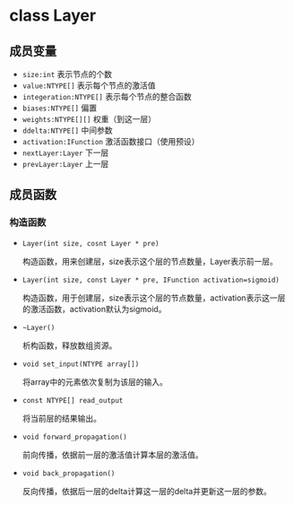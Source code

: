 # class Layer

## 成员变量

- `size:int` 表示节点的个数
- `value:NTYPE[]` 表示每个节点的激活值
- `integeration:NTYPE[]` 表示每个节点的整合函数
- `biases:NTYPE[]` 偏置
- `weights:NTYPE[][]` 权重（到这一层）
- `ddelta:NTYPE[]` 中间参数
- `activation:IFunction` 激活函数接口（使用预设）
- `nextLayer:Layer` 下一层
- `prevLayer:Layer` 上一层

## 成员函数

### 构造函数

- `Layer(int size, cosnt Layer * pre)`

  构造函数，用来创建层，size表示这个层的节点数量，Layer表示前一层。

- `Layer(int size, const Layer * pre, IFunction activation=sigmoid)`

  构造函数，用于创建层，size表示这个层的节点数量，activation表示这一层的激活函数，activation默认为sigmoid。

- `~Layer()`

  析构函数，释放数组资源。

- `void set_input(NTYPE array[])`

  将array中的元素依次复制为该层的输入。

- `const NTYPE[] read_output`

  将当前层的结果输出。

- `void forward_propagation()`

  前向传播，依据前一层的激活值计算本层的激活值。

- `void back_propagation()`

  反向传播，依据后一层的delta计算这一层的delta并更新这一层的参数。